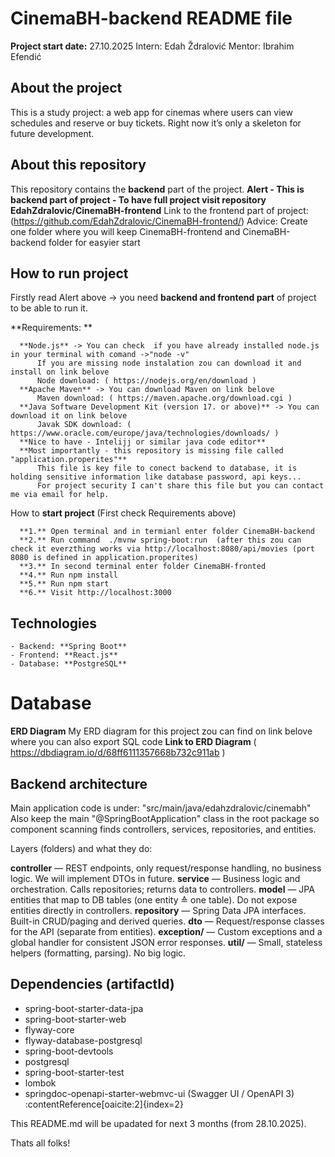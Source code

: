 # CinemaBH-backend README file

**Project start date:** 27.10.2025
Intern: Edah Ždralović
Mentor: Ibrahim Efendić

## About the project
This is a study project: a web app for cinemas where users can view schedules and reserve or buy tickets. Right now it’s only a skeleton for future development.

## About this repository
This repository contains the **backend** part of the project.
**Alert - This is backend part of project - To have full project visit repository EdahZdralovic/CinemaBH-frontend**
  Link to the frontend part of project: (https://github.com/EdahZdralovic/CinemaBH-frontend/)
  Advice: Create one folder where you will keep CinemaBH-frontend and CinemaBH-backend folder for easyier start

## How to run project

  Firstly read Alert above -> you need **backend and frontend part** of project to be able to run it.

  **Requirements: **
  
      **Node.js** -> You can check  if you have already installed node.js in your terminal with comand ->"node -v"
          If you are missing node instalation zou can download it and install on link belove 
          Node download: ( https://nodejs.org/en/download )
      **Apache Maven** -> You can download Maven on link belove
          Maven download: ( https://maven.apache.org/download.cgi )
      **Java Software Development Kit (version 17. or above)** -> You can download it on link belove
          Javak SDK download: ( https://www.oracle.com/europe/java/technologies/downloads/ )
      **Nice to have - Intelijj or similar java code editor**
      **Most importantly - this repository is missing file called "application.properites"**
          This file is key file to conect backend to database, it is holding sensitive information like database password, api keys... 
          For project security I can't share this file but you can contact me via email for help.

  How to **start project** (First check Requirements above)
  
      **1.** Open terminal and in termianl enter folder CinemaBH-backend
      **2.** Run command  ./mvnw spring-boot:run  (after this zou can check it everzthing works via http://localhost:8080/api/movies (port 8080 is defined in application.properites)
      **3.** In second terminal enter folder CinemaBH-fronted
      **4.** Run npm install 
      **5.** Run npm start
      **6.** Visit http://localhost:3000 
      
## Technologies
    - Backend: **Spring Boot**
    - Frontend: **React.js**
    - Database: **PostgreSQL**

# Database 
   **ERD Diagram**
       My ERD diagram for this project zou can find on link belove where you can also export SQL code
       **Link to ERD Diagram** ( https://dbdiagram.io/d/68ff6111357668b732c911ab )


## Backend architecture
Main application code is under:
    "src/main/java/edahzdralovic/cinemabh"
    Also keep the main "@SpringBootApplication" class in the root package so component scanning finds controllers, services, repositories, and entities.

Layers (folders) and what they do:

  **controller** — REST endpoints, only request/response handling, no business logic. We will implement DTOs in future.
  **service** — Business logic and orchestration. Calls repositories; returns data to controllers.
  **model** — JPA entities that map to DB tables (one entity ≙ one table). Do not expose entities directly in controllers.
  **repository** — Spring Data JPA interfaces. Built-in CRUD/paging and derived queries.
  **dto** — Request/response classes for the API (separate from entities).
  **exception/** — Custom exceptions and a global handler for consistent JSON error responses.
  **util/** — Small, stateless helpers (formatting, parsing). No big logic.

## Dependencies (artifactId)
- spring-boot-starter-data-jpa  
- spring-boot-starter-web  
- flyway-core  
- flyway-database-postgresql  
- spring-boot-devtools  
- postgresql  
- spring-boot-starter-test  
- lombok  
- springdoc-openapi-starter-webmvc-ui  (Swagger UI / OpenAPI 3) :contentReference[oaicite:2]{index=2}

This README.md will be upadated for next 3 months (from 28.10.2025).

Thats all folks! 




